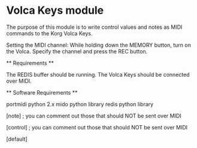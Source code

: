 Volca Keys module
=================

The purpose of this module is to write control values and notes as MIDI commands to the Korg Volca Keys.

Setting the MIDI channel: While holding down the MEMORY button, turn on the Volca. Specify the channel and press the REC button.

** Requirements **

The REDIS buffer should be running.
The Volca Keys should be connected over MIDI.

** Software Requirements **

portmidi
python 2.x
mido python library
redis python library

[note]
; you can comment out those that should NOT be sent over MIDI


[control]
; you can comment out those that should NOT be sent over MIDI


[default]
